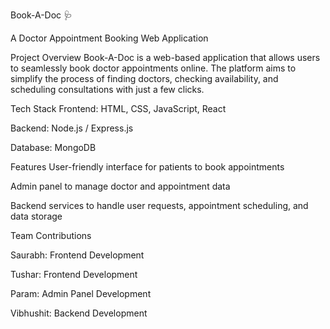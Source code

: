 Book-A-Doc 🩺

A Doctor Appointment Booking Web Application

 Project Overview
Book-A-Doc is a web-based application that allows users to seamlessly book doctor appointments online. The platform aims to simplify the process of finding doctors, checking availability, and scheduling consultations with just a few clicks.

 Tech Stack
Frontend: HTML, CSS, JavaScript, React

Backend: Node.js / Express.js 

Database: MongoDB

Features
User-friendly interface for patients to book appointments

Admin panel to manage doctor and appointment data

Backend services to handle user requests, appointment scheduling, and data storage

 Team Contributions
 
Saurabh: Frontend Development

Tushar: Frontend Development

Param: Admin Panel Development

Vibhushit: Backend Development
